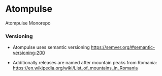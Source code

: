 # Atompulse
Atompulse Monorepo

### Versioning

* Atompulse uses semantic versioning https://semver.org/#semantic-versioning-200 

* Additionally releases are named after mountain peaks from Romania:
https://en.wikipedia.org/wiki/List_of_mountains_in_Romania